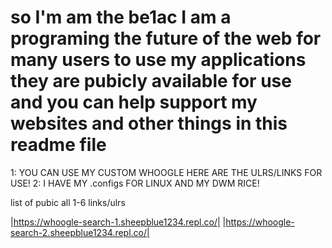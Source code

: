 # so I'm am the be1ac I am a programing the future of the web for many users to use my applications they are pubicly available for use and you can help support my websites and other things in this readme file



1: YOU CAN USE MY CUSTOM WHOOGLE HERE ARE THE ULRS/LINKS FOR USE!
2: I HAVE MY .configs FOR LINUX AND MY DWM RICE!


list of pubic all 1-6 links/ulrs


|https://whoogle-search-1.sheepblue1234.repl.co/|
|https://whoogle-search-2.sheepblue1234.repl.co/|
